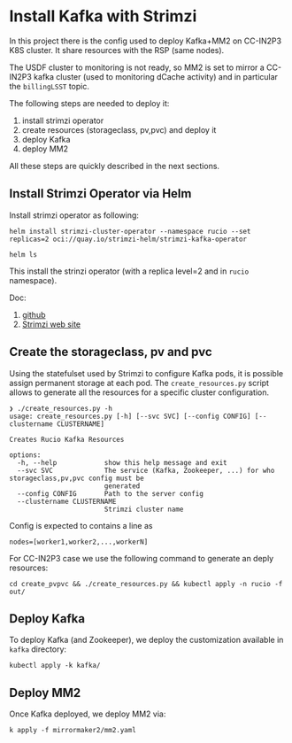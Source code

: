 # Install Kafka with Strimzi

In this project  there is the config used to deploy Kafka+MM2 on CC-IN2P3 K8S cluster. 
It share resources with the RSP (same nodes). 

The USDF cluster to monitoring is not ready, so MM2 is set to mirror a CC-IN2P3 kafka cluster (used to monitoring dCache activity) and in particular the `billingLSST` topic. 

The following steps are needed to deploy it: 
1. install strimzi operator
2. create resources (storageclass, pv,pvc) and deploy it
3. deploy Kafka
4. deploy MM2

All these steps are quickly described in the next sections. 


## Install Strimzi Operator via Helm

Install strimzi operator as following:

```
helm install strimzi-cluster-operator --namespace rucio --set replicas=2 oci://quay.io/strimzi-helm/strimzi-kafka-operator

helm ls
```

This install the strinzi operator (with a replica level=2 and  in `rucio` namespace).

Doc:
1. [github](https://github.com/strimzi/strimzi-kafka-operator/tree/main/helm-charts/helm3/strimzi-kafka-operator)
2. [Strimzi web site](https://strimzi.io/docs/operators/latest/deploying.html#deploying-cluster-operator-helm-chart-str)


## Create the storageclass, pv and pvc

Using the statefulset used by Strimzi to configure Kafka pods, it is possible assign permanent storage at each pod. 
The `create_resources.py` script allows to generate all the resources for a specific cluster configuration. 

```
❯ ./create_resources.py -h
usage: create_resources.py [-h] [--svc SVC] [--config CONFIG] [--clustername CLUSTERNAME]

Creates Rucio Kafka Resources

options:
  -h, --help            show this help message and exit
  --svc SVC             The service (Kafka, Zookeeper, ...) for who storageclass,pv,pvc config must be
                        generated
  --config CONFIG       Path to the server config
  --clustername CLUSTERNAME
                        Strimzi cluster name
```

Config is expected to contains a line as 

```
nodes=[worker1,worker2,...,workerN]
```
 
 For CC-IN2P3 case we use the following command to generate an deply resources: 

```
cd create_pvpvc && ./create_resources.py && kubectl apply -n rucio -f out/
```

## Deploy Kafka

To deploy Kafka (and Zookeeper), we deploy the customization available in `kafka` directory: 

```
kubectl apply -k kafka/
```


## Deploy MM2

Once Kafka deployed, we deploy MM2 via: 

```
k apply -f mirrormaker2/mm2.yaml
```



 

